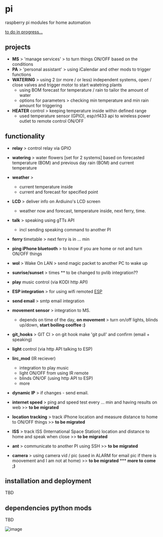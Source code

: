# pi
raspberry pi modules for home automation

[to do in progress... ](https://github.com/ignalex/pi/blob/master/TODO.md)

##  projects
- **MS** > 'manage services' > to turn things ON/OFF based on the conditions
- **PA** > 'personal assistant' > using iCalendar and other mods to trigger functions
- **WATERING** > using 2 (or more / or less) independent systems, open / close valves and trigger motor to start watetring plants
    * using BOM forecast for temperature / rain to tailor the amount of water
    * options for parameters > checking min temperature and min rain amount for triggering
- **HEATER** control > keeping temperature inside within defined range
    * used temperature sensor (GPIO), esp/rf433 api to wireless power outlet to remote control ON/OFF

## functionality
- **relay** > control relay via GPIO
- **watering** > water flowers [set for 2 systems] based on forecasted temperature (BOM) and previous day rain (BOM) and current temperature
- **weather** >
  * current temperature inside
  * current and forecast for specified point
- **LCD** > deliver info on Ardiuino's LCD screen
    * weather now and forecast, temperature inside, next ferry, time.
- **talk** > speaking using gTTs API
    * incl sending speaking command to another PI
- **ferry** timetable > next ferry is in ... min
- **ping iPhone bluetooth** > to know if you are home or not and turn ON/OFF things
- **wol** > Wake On LAN > send magic packet to another PC to wake up
- **sunrise/sunset** > times ** to be changed to pvlib integration??
- **play** music control (via KODI http API)
- **ESP integration** > for using wifi remoted [ESP](https://github.com/ignalex/esp)
- **send email** > smtp email integration
- **movement sensor** > integration to MS.
    * depends on time of the day, __on movement__ > turn on/off lights, blinds up/down, **start boiling cooffee :)**
- **git_hooks** > GIT CI > on git hook make 'git pull' and confirm (email + speaking)
- **light** control  (via http API talking to ESP)
- **lirc_mod** (IR reciever)
  * integration to play music
  * light ON/OFF from using IR remote
  * blinds ON/OF (using http API to ESP)
  * more
- **dynamic IP** > if changes - send email.

- **internet speed** > ping and speed test every ... min and having results on web     >> __to be migrated__
- **location tracking** > track iPhone location and measure distance to home to ON/OFF things  >> __to be migrated__
- **ISS** > track ISS (International Space Station) location and distance to home and speak when close  >> __to be migrated__
- **ant** > communicate to another PI using SSH >> __to be migrated__
- **camera** > using camera vid / pic (used in ALARM for email pic if there is moovement and I am not at home)  >> __to be migrated__
*** __more to come ;)__

## installation and deployment
TBD

## dependencies python mods
TBD

![image](https://user-images.githubusercontent.com/7232721/29808545-ebaa712e-8cdb-11e7-9bd1-6174e16728f1.png)